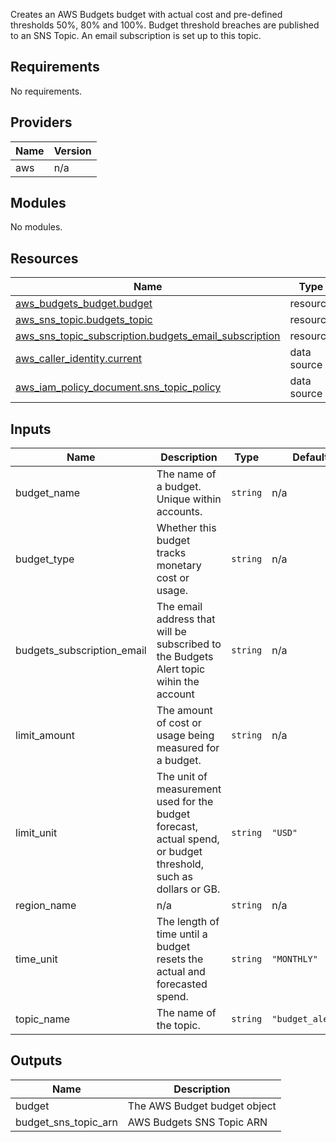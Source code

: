 Creates an AWS Budgets budget with actual cost and pre-defined thresholds 50%, 80% and 100%. Budget threshold breaches are published to an SNS Topic. An email subscription is set up to this topic.


## Requirements

No requirements.

## Providers

| Name | Version |
| ---- | ------- |
| aws  | n/a     |

## Modules

No modules.

## Resources

| Name                                                                                                                                                        | Type        |
| ----------------------------------------------------------------------------------------------------------------------------------------------------------- | ----------- |
| [aws_budgets_budget.budget](https://registry.terraform.io/providers/hashicorp/aws/latest/docs/resources/budgets_budget)                                     | resource    |
| [aws_sns_topic.budgets_topic](https://registry.terraform.io/providers/hashicorp/aws/latest/docs/resources/sns_topic)                                        | resource    |
| [aws_sns_topic_subscription.budgets_email_subscription](https://registry.terraform.io/providers/hashicorp/aws/latest/docs/resources/sns_topic_subscription) | resource    |
| [aws_caller_identity.current](https://registry.terraform.io/providers/hashicorp/aws/latest/docs/data-sources/caller_identity)                               | data source |
| [aws_iam_policy_document.sns_topic_policy](https://registry.terraform.io/providers/hashicorp/aws/latest/docs/data-sources/iam_policy_document)              | data source |

## Inputs

| Name                         | Description                                                                                                     | Type     | Default           | Required |
| ---------------------------- | --------------------------------------------------------------------------------------------------------------- | -------- | ----------------- | :------: |
| budget\_name                 | The name of a budget. Unique within accounts.                                                                   | `string` | n/a               |   yes    |
| budget\_type                 | Whether this budget tracks monetary cost or usage.                                                              | `string` | n/a               |   yes    |
| budgets\_subscription\_email | The email address that will be subscribed to the Budgets Alert topic wihin the account                          | `string` | n/a               |   yes    |
| limit\_amount                | The amount of cost or usage being measured for a budget.                                                        | `string` | n/a               |   yes    |
| limit\_unit                  | The unit of measurement used for the budget forecast, actual spend, or budget threshold, such as dollars or GB. | `string` | `"USD"`           |    no    |
| region\_name                 | n/a                                                                                                             | `string` | n/a               |   yes    |
| time\_unit                   | The length of time until a budget resets the actual and forecasted spend.                                       | `string` | `"MONTHLY"`       |    no    |
| topic\_name                  | The name of the topic.                                                                                          | `string` | `"budget_alerts"` |    no    |

## Outputs

| Name                    | Description                  |
| ----------------------- | ---------------------------- |
| budget                  | The AWS Budget budget object |
| budget\_sns\_topic\_arn | AWS Budgets SNS Topic ARN    |
